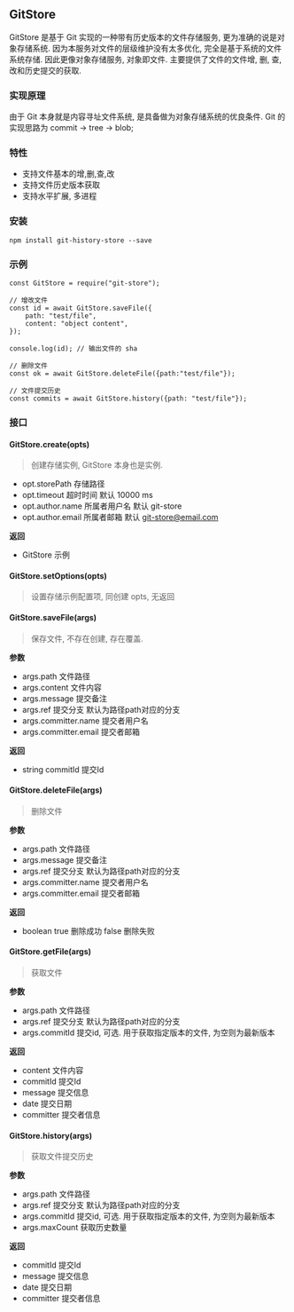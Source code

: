 ## GitStore

GitStore 是基于 Git 实现的一种带有历史版本的文件存储服务, 更为准确的说是对象存储系统.  因为本服务对文件的层级维护没有太多优化, 完全是基于系统的文件系统存储. 因此更像对象存储服务, 对象即文件.  主要提供了文件的文件增, 删, 查, 改和历史提交的获取.  

### 实现原理

由于 Git 本身就是内容寻址文件系统, 是具备做为对象存储系统的优良条件. Git 的实现思路为 commit -> tree -> blob;

### 特性
- 支持文件基本的增,删,查,改
- 支持文件历史版本获取
- 支持水平扩展, 多进程

### 安装
```
npm install git-history-store --save
```

### 示例
```
const GitStore = require("git-store");

// 增改文件
const id = await GitStore.saveFile({
	path: "test/file",
	content: "object content",
});

console.log(id); // 输出文件的 sha

// 删除文件
const ok = await GitStore.deleteFile({path:"test/file"}); 

// 文件提交历史
const commits = await GitStore.history({path: "test/file"});
```

### 接口
#### GitStore.create(opts)
> 创建存储实例, GitStore 本身也是实例.

- opt.storePath 存储路径
- opt.timeout 超时时间 默认 10000 ms
- opt.author.name 所属者用户名 默认 git-store
- opt.author.email 所属者邮箱  默认 git-store@email.com 

**返回**
- GitStore 示例

#### GitStore.setOptions(opts) 
> 设置存储示例配置项, 同创建 opts, 无返回

#### GitStore.saveFile(args)
> 保存文件, 不存在创建, 存在覆盖.

**参数**
- args.path 文件路径
- args.content 文件内容
- args.message 提交备注
- args.ref 提交分支 默认为路径path对应的分支
- args.committer.name 提交者用户名
- args.committer.email 提交者邮箱

**返回**
- string commitId 提交Id

#### GitStore.deleteFile(args) 
> 删除文件

**参数**
- args.path 文件路径
- args.message 提交备注
- args.ref 提交分支 默认为路径path对应的分支
- args.committer.name 提交者用户名
- args.committer.email 提交者邮箱

**返回**
- boolean true 删除成功  false 删除失败

#### GitStore.getFile(args) 
> 获取文件

**参数**
- args.path 文件路径
- args.ref 提交分支 默认为路径path对应的分支
- args.commitId 提交id, 可选. 用于获取指定版本的文件, 为空则为最新版本

**返回**
- content 文件内容
- commitId 提交Id
- message 提交信息
- date 提交日期
- committer 提交者信息

#### GitStore.history(args) 
> 获取文件提交历史

**参数**
- args.path 文件路径
- args.ref 提交分支 默认为路径path对应的分支
- args.commitId 提交id, 可选. 用于获取指定版本的文件, 为空则为最新版本
- args.maxCount 获取历史数量

**返回**
- commitId 提交Id
- message 提交信息
- date 提交日期
- committer 提交者信息



